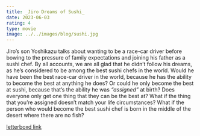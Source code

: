 ```yaml
---
title: _Jiro Dreams of Sushi_
date: 2023-06-03
rating: 4
type: movie
image: ../../images/blog/sushi.jpg
---
```


Jiro’s son Yoshikazu talks about wanting to be a race-car driver before bowing to the pressure of family expectations and joining his father as a sushi chef. By all accounts, we are all glad that he didn’t follow his dreams, as he’s considered to be among the best sushi chefs in the world. Would he have been the best race-car driver in the world, because he has the ability to become the best at anything he does? Or could he only become the best at sushi, because that’s the ability he was _“assigned”_ at birth? Does everyone only get one thing that they can be the best at? What if the thing that you’re assigned doesn’t match your life circumstances? What if the person who would become the best sushi chef is born in the middle of the desert where there are no fish?

[letterboxd link][1]

[1]:	https://letterboxd.com/film/jiro-dreams-of-sushi/